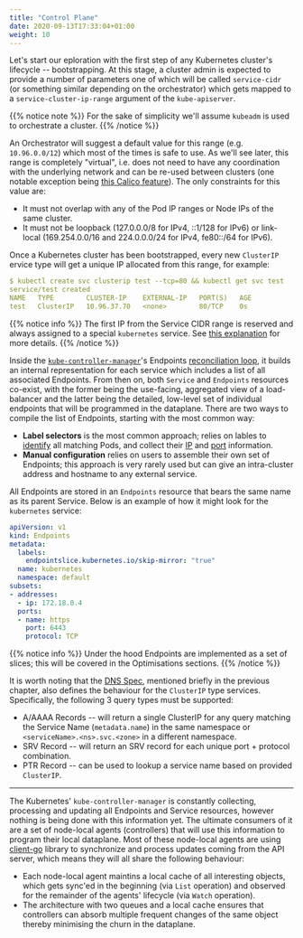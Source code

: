 ```yaml
---
title: "Control Plane"
date: 2020-09-13T17:33:04+01:00
weight: 10
---
```


Let's start our eploration with the first step of any Kubernetes cluster's lifecycle -- bootstrapping. At this stage, a cluster admin is expected to provide a number of parameters one of which will be called `service-cidr` (or something similar depending on the orchestrator) which gets mapped to a `service-cluster-ip-range` argument of the `kube-apiserver`.

{{% notice note %}}
For the sake of simplicity we'll assume `kubeadm` is used to orchestrate a cluster.
{{% /notice %}}

An  Orchestrator will suggest a default value for this range (e.g. `10.96.0.0/12`) which most of the times is safe to use. As we'll see later, this range is completely "virtual", i.e. does not need to have any coordination with the underlying network and can be re-used between clusters (one notable exception being [this Calico feature](https://docs.projectcalico.org/networking/advertise-service-ips#advertise-service-cluster-ip-addresses)). The only constraints for this value are:

- It must not overlap with any of the Pod IP ranges or Node IPs of the same cluster.
- It must not be loopback (127.0.0.0/8 for IPv4, ::1/128 for IPv6) or link-local (169.254.0.0/16 and 224.0.0.0/24 for IPv4, fe80::/64 for IPv6).

Once a Kubernetes cluster has been bootstrapped, every new `ClusterIP` ervice type will get a unique IP allocated from this range, for example:


```yaml
$ kubectl create svc clusterip test --tcp=80 && kubectl get svc test
service/test created
NAME   TYPE        CLUSTER-IP    EXTERNAL-IP   PORT(S)   AGE
test   ClusterIP   10.96.37.70   <none>        80/TCP    0s
```

{{% notice info %}}
The first IP from the Service CIDR range is reserved and always assigned to a special `kubernetes` service. See [this explanation](https://networkop.co.uk/post/2020-06-kubernetes-default/) for more details.
{{% /notice %}}


Inside the [`kube-controller-manager`](https://kubernetes.io/docs/reference/command-line-tools-reference/kube-controller-manager/)'s Endpoints [reconciliation loop](https://github.com/kubernetes/kubernetes/blob/52eea971c57580c6b1b74f0a12bf9cc6083a4d6b/pkg/controller/endpoint/endpoints_controller.go#L378), it builds an internal representation for each service which includes a list of all associated Endpoints. From then on, both `Service` and `Endpoints` resources co-exist, with the former being the use-facing, aggregated view of a load-balancer and the latter being the detailed, low-level set of individual endpoints that will be programmed in the dataplane.  There are two ways to compile the list of Endpoints, starting with the most common way:


- **Label selectors** is the most common approach; relies on lables to [identify](https://github.com/kubernetes/kubernetes/blob/52eea971c57580c6b1b74f0a12bf9cc6083a4d6b/pkg/controller/endpoint/endpoints_controller.go#L414) all matching Pods, and collect their [IP](https://github.com/kubernetes/kubernetes/blob/52eea971c57580c6b1b74f0a12bf9cc6083a4d6b/pkg/controller/endpoint/endpoints_controller.go#L259) and [port](https://github.com/kubernetes/kubernetes/blob/52eea971c57580c6b1b74f0a12bf9cc6083a4d6b/pkg/controller/endpoint/endpoints_controller.go#L479) information.
- **Manual configuration** relies on users to assemble their own set of Endpoints; this approach is very rarely used but can give an intra-cluster address and hostname to any external service.

All Endpoints are stored in an `Endpoints` resource that bears the same name as its parent Service. Below is an example of how it might look for the `kubernetes` service:

```yaml
apiVersion: v1
kind: Endpoints
metadata:
  labels:
    endpointslice.kubernetes.io/skip-mirror: "true"
  name: kubernetes
  namespace: default
subsets:
- addresses:
  - ip: 172.18.0.4
  ports:
  - name: https
    port: 6443
    protocol: TCP
```

{{% notice info %}}
Under the hood Endpoints are implemented as a set of slices; this will be covered in the Optimisations sections.
{{% /notice %}}

It is worth noting that the [DNS Spec](https://github.com/kubernetes/dns/blob/master/docs/specification.md#23---records-for-a-service-with-clusterip), mentioned briefly in the previous chapter, also defines the behaviour for the `ClusterIP` type services. Specifically, the following 3 query types must be supported:

* A/AAAA Records -- will return a single ClusterIP for any query matching the Service Name (`metadata.name`) in the same namespace or `<serviceName>.<ns>.svc.<zone>` in a different namespace.
* SRV Record -- will return an SRV record for each unique port + protocol combination.
* PTR Record -- can be used to lookup a service name based on provided `ClusterIP`.


---

The Kubernetes' `kube-controller-manager` is constantly collecting, processing and updating all Endpoints and Service resources, however nothing is being done with this information yet. The ultimate consumers of it are a set of node-local agents (controllers) that will use this information to program their local dataplane. Most of these node-local agents are using 
[client-go](https://github.com/kubernetes/sample-controller/blob/master/docs/controller-client-go.md) library to synchronize and process updates coming from the API server, which means they  will all share the following behaviour:

* Each node-local agent maintins a local cache of all interesting objects, which gets sync'ed in the beginning (via `List` operation) and observed for the remainder of the agents' lifecycle (via `Watch` operation).
* The architecture with two queues and a local cache ensures that controllers can absorb multiple frequent changes of the same object thereby minimising the churn in the dataplane.

